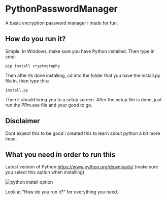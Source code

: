 # PythonPasswordManager
A basic encryption password manager i made for fun.

## How do you run it?
Simple. In Windows, make sure you have Python installed. Then type in cmd:

``pip install cryptography``

Then after its done installing, cd into the folder that you have the install.py file in, then type this:

``install.py``

Then it should bring you to a setup screen. After the setup file is done, just run the PPm.exe file and your good to go.

## Disclaimer 
Dont expect this to be good i created this to learn about python a bit more lmao.
## What you need in order to run this
Latest version of Python:https://www.python.org/downloads/ (make sure you select this option when installing)

![python install option](https://cdn.discordapp.com/attachments/763851850562666506/763942128954638387/unknown.png)

Look at "How do you run it?" for everything you need.

